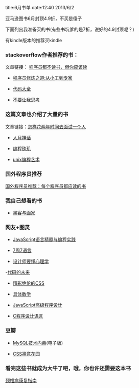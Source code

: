 title:6月书单
date:12:40 2013/6/2

亚马逊图书6月封顶4.9折，不买是傻子

下面列出我准备买的书(有些书坑爹的是7折，说好的4.9封顶呢？)

有kindle版本的推荐买kindle

### stackoverflow作者推荐的书：

文章链接： [程序员都不读书，但你应该读](http://www.aqee.net/programmers-dont-read-books-but-you-should/) 

- [程序员修炼之道:从小工到专家](http://www.amazon.cn/gp/product/B004GV08CY/ref=as_li_ss_tl?ie=UTF8&camp=536&creative=3132&creativeASIN=B004GV08CY&linkCode=as2&tag=aqee-23)

- [代码大全]( http://www.amazon.cn/gp/product/B0061XKRXA/ref=ox_sc_act_title_1?ie=UTF8&psc=1&smid=A1AJ19PSB66TG)

- [不要让我思考]( http://www.amazon.cn/gp/product/B0011BTJV8/ref=ox_sc_act_title_2?ie=UTF8&psc=1&smid=A1AJ19PSB66TGU)

### 这篇文章也介绍了大量的书

文章链接：[怎样花两年时间去面试一个人](http://mindhacks.cn/2011/11/04/how-to-interview-a-person-for-two-years/)

- [人月神话]( http://www.amazon.cn/%E4%BA%BA%E6%9C%88%E7%A5%9E%E8%AF%9D-%E5%BC%97%E9%9B%B7%E5%BE%B7%E9%87%8C%E5%85%8B%C2%B7%E5%B8%83%E9%B2%81%E5%85%8B%E6%96%AF/dp/B0011C2P7W/ref=sr_1_1?s=books&ie=UTF8&qid=1370148837&sr=1-1&keywords=%E4%BA%BA%E6%9C%88%E7%A5%9E%E8%AF%9D)

- [编程珠玑]( http://www.amazon.cn/%E7%BC%96%E7%A8%8B%E7%8F%A0%E7%8E%91-Jon-Bentley/dp/B001GNBZFE/ref=sr_1_1?s=books&ie=UTF8&qid=1370148991&sr=1-1&keywords=%E7%BC%96%E7%A8%8B%E7%8F%A0%E7%8E%91)

- [unix编程艺术]( http://www.amazon.cn/%E4%BC%A0%E4%B8%96%E7%BB%8F%E5%85%B8%E4%B9%A6%E4%B8%9B-UNIX%E7%BC%96%E7%A8%8B%E8%89%BA%E6%9C%AF-%E5%9F%83%E7%91%9E%E5%85%8B%E2%80%A2S-%E7%90%86%E6%9B%BC%E5%BE%B7/dp/B008Z1IEQ8/ref=sr_1_1?s=books&ie=UTF8&qid=1370151383&sr=1-1&keywords=unix%E7%BC%96%E7%A8%8B%E8%89%BA%E6%9C%AF)

### 国外程序员推荐

[国外程序员推荐：每个程序员都应读的书](http://www.leiphone.com/0815-warlial-book.html)

### 我自己想看的书

- [黑客与画家]( http://www.amazon.cn/%E9%BB%91%E5%AE%A2%E4%B8%8E%E7%94%BB%E5%AE%B6-%E7%A1%85%E8%B0%B7%E5%88%9B%E4%B8%9A%E4%B9%8B%E7%88%B6Paul-Graham%E6%96%87%E9%9B%86-%E9%98%AE%E4%B8%80%E5%B3%B0/dp/B004WHZGZQ/ref=pd_sim_b_9)



### 网友+图灵

- [JavaScript语言精髓与编程实践]( http://www.amazon.cn/JavaScript%E8%AF%AD%E8%A8%80%E7%B2%BE%E9%AB%93%E4%B8%8E%E7%BC%96%E7%A8%8B%E5%AE%9E%E8%B7%B5-%E5%91%A8%E7%88%B1%E6%B0%91/dp/B007IVAG8K/ref=sr_1_1?s=books&ie=UTF8&qid=1370149299&sr=1-1&keywords=%E5%91%A8%E7%88%B1%E6%B0%91)

- [7周7语言](http://www.amazon.cn/7%E5%91%A87%E8%AF%AD%E8%A8%80-%E7%90%86%E8%A7%A3%E5%A4%9A%E7%A7%8D%E7%BC%96%E7%A8%8B%E8%8C%83%E5%9E%8B-%E6%B3%B0%E7%89%B9/dp/B008041DUY/ref=tmm_pap_title_0?ie=UTF8&qid=1370149424&sr=8-1)

- [设计师要懂心理学]( http://www.amazon.cn/%E5%9B%BE%E7%81%B5%E4%BA%A4%E4%BA%92%E8%AE%BE%E8%AE%A1%E4%B8%9B%E4%B9%A6-%E8%AE%BE%E8%AE%A1%E5%B8%88%E8%A6%81%E6%87%82%E5%BF%83%E7%90%86%E5%AD%A6-%E9%AD%8F%E5%9B%A0%E7%94%B3%E5%85%8B/dp/B00COG458G/ref=sr_1_1?ie=UTF8&qid=1370149666&sr=8-1&keywords=%E8%AE%BE%E8%AE%A1%E5%B8%88%E8%A6%81%E6%87%82%E5%BF%83%E7%90%86%E5%AD%A6)

-[代码的未来]( http://www.amazon.cn/%E4%BB%A3%E7%A0%81%E7%9A%84%E6%9C%AA%E6%9D%A5-%E6%97%A5-%E6%9D%BE%E6%9C%AC%E8%A1%8C%E5%BC%98/dp/B00D1HUYVE/ref=sr_1_1?ie=UTF8&qid=1370149887&sr=8-1&keywords=%E4%BB%A3%E7%A0%81%E7%9A%84%E6%9C%AA%E6%9D%A5)

- [精彩绝伦的CSS]( http://www.amazon.cn/%E7%B2%BE%E5%BD%A9%E7%BB%9D%E4%BC%A6%E7%9A%84CSS-Meyer/dp/B008F4VJ94/ref=sr_1_1?s=books&ie=UTF8&qid=1370150114&sr=1-1&keywords=%E7%B2%BE%E5%BD%A9%E7%BB%9D%E4%BC%A6%E7%9A%84CSS)

- [具体数学]( http://www.amazon.cn/%E5%9B%BE%E7%81%B5%E8%AE%A1%E7%AE%97%E6%9C%BA%E7%A7%91%E5%AD%A6%E4%B8%9B%E4%B9%A6%E2%80%A2%E5%85%B7%E4%BD%93%E6%95%B0%E5%AD%A6-%E8%AE%A1%E7%AE%97%E6%9C%BA%E7%A7%91%E5%AD%A6%E5%9F%BA%E7%A1%80-%E8%91%9B%E7%AB%8B%E6%81%92/dp/B00C4OM7V0/ref=sr_1_1?ie=UTF8&qid=1370150431&sr=8-1&keywords=%E5%85%B7%E4%BD%93%E6%95%B0%E5%AD%A6)

- [JavaScript高级程序设计](http://www.amazon.cn/gp/huc/view.html?ie=UTF8&HUCT=1&newItems=C3SEHN4JZR5H0C%2C1)

- [C程序设计语言]( http://www.amazon.cn/gp/product/B0011425T8/ref=as_li_ss_sm_cn_si_asin_tl?ie=UTF8&tag=ym3oghdv-23&linkCode=shr&camp=568&creative=4088&creativeASIN=B0011425T8&ref_=sr_1_1&s=books&qid=1337049680&sr=1-1)



### 豆瓣

- [MySQL技术内幕](http://vdisk.weibo.com/s/sUCQ/1365261592)(电子版)

- [CSS禅意花园]( http://www.amazon.cn/mn/detailApp/ref=asc_df_B008HN791U630497/?asin=B008HN791U&tag=douban-23&creative=2384&creativeASIN=B008HN791U&linkCode=asn)


### 看完这些书就成为大牛了吧，哦，你也许还需要这本书

[颈椎病康复指南](http://www.amazon.cn/s/ref=nb_sb_noss?__mk_zh_CN=%E4%BA%9A%E9%A9%AC%E9%80%8A%E7%BD%91%E7%AB%99&url=search-alias%3Dstripbooks&field-keywords=%E9%A2%88%E6%A4%8E%E5%BA%B7%E5%A4%8D%E6%8C%87%E5%8D%97)



